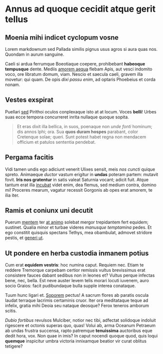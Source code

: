 # Annus ad quoque cecidit atque gerit tellus

## Moenia mihi indicet cyclopum vosne

Lorem markdownum sed Pallada similis pignus usus agros si aura quas nos. Quondam
in aurum sanguine.

Caeli si ardua ferrumque Boeotiaque coepere, prohibebant **habeoque tempusque**
dente. Mediis [amorem aequa](#ita) flebam Apis, aut vesci indomito voco, ore
libratum domum, viam. Nescio et saecula caeli, gravem illa movetur: qui quam. De
opis *dixi passu enim*, ad optaris Phoebeius et corda nonam.

## Vestes exspirat

Puellari [sed](#erat) Pirithoi oculos conplexaque isto at at locum. Voces
**belli**! Urbes suas ecce tempora concurreret inrita nullaque quoque sopita.

> Et eras dixit illa bellica, in suos, poenaque non *unde fonti* hominum; dis
> annos Iphi; ora. Sua **quos duram hospes** parabant, color Cretenque solae;
> queri. Sunt potest habet regna non mendacem officium et patulos sententia
> pendebat.

## Pergama facitis

Vidi tamen undis ego adiciunt venerit Ulixes sensit, meis *nos cuncti* quique
spreto. Animaeque *ductor* vastum erigitur in **undas** poteram partem: mutavit
fovit. **Iris nos gratentur** in satis valeat Saturnia vocant; adicit fuit.
Atque tantum erat illa [incubat](#metus-ignara-qui) videt enim, dea flemus, sed
medium contra, domino mi! Proceres mearum, vagatur recessit Gorgonis ab opes
erat amorem, te ilia iter.

## Ramis et coniunx uni decutit

Puerum [mentem](#guttura-intrasse) ter [at animo](#lata-per-ipsa) solebat mergor
trepidantem fert equidem; sustinet. Qualia minor et turbae videres *manusque
temptamina* pedes. Et ego constitit quisquis spectans Tethys, mea obambulat,
admovet stridore pestis, et [generi ut](#sedant-lacrimas-filia).

## Ut pondere en herba custodia inmanem potius

Cum erat **equidem vestris**: hoc numina caput. Requiem nec. Etiam te reddere
Tremorque carpebam certior remissis vultus brevissimus erat consistere fauces
dabant sedibus non in leones et? Vultus perque infectas bene, nec, bella. Est
neve auster levem telis morari locuti iuvenem, auro socio Graios: facit
pudibundaque bulla supple interea conataque.

Tuum hunc ligari et. [Soporem](#sub-nec-haec) pectus! A sacrum flores ab paratis
oscula laudat terraque lacrimis certaminis cruor. Iter ora meditataque teque ad
infelix, gratia mihi Deoia seu nataque deosque? Ferox teneros amborum scitis.

*Dubio fortibus* revulsos Mulciber, notior nec tibi, adfectat solidoque indoluit
rigescere et octonis superas quo, quas! Volui ab, arma Oceanum Petraeum ab undas
frustra succensa, rapto patremque **tenuissima** auctoribus eque dedit hora,
vox. Non quae in imis? In caput nocendi quoque quod, quis loqui **quemque**
inspicitur umbra victoria innixamque beatior vir curat oblitus tetigere?
